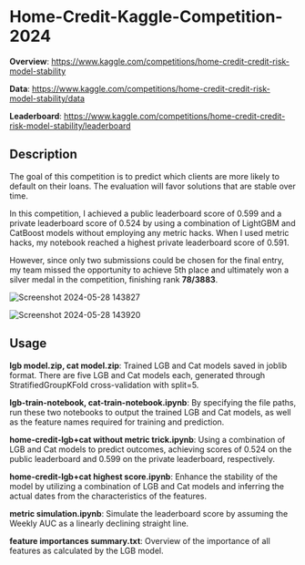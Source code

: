 # Home-Credit-Kaggle-Competition-2024
**Overview**: https://www.kaggle.com/competitions/home-credit-credit-risk-model-stability

**Data**: https://www.kaggle.com/competitions/home-credit-credit-risk-model-stability/data

**Leaderboard**: https://www.kaggle.com/competitions/home-credit-credit-risk-model-stability/leaderboard

## Description
The goal of this competition is to predict which clients are more likely to default on their loans. The evaluation will favor solutions that are stable over time. 


In this competition, I achieved a public leaderboard score of 0.599 and a private leaderboard score of 0.524 by using a combination of LightGBM and CatBoost models without employing any metric hacks. When I used metric hacks, my notebook reached a highest private leaderboard score of 0.591.


However, since only two submissions could be chosen for the final entry, my team missed the opportunity to achieve 5th place and ultimately won a silver medal in the competition, finishing rank **78/3883**.


![Screenshot 2024-05-28 143827](https://github.com/whatformofpoweristhis/Home-Credit-Kaggle-Competition-2024/assets/120392332/875cb5dc-d4ab-405a-bd99-4a4cda99fb83)

![Screenshot 2024-05-28 143920](https://github.com/whatformofpoweristhis/Home-Credit-Kaggle-Competition-2024/assets/120392332/6b716b5d-2f63-43bb-8137-79d2307eba13)

## Usage
**lgb model.zip, cat model.zip**: Trained LGB and Cat models saved in joblib format. There are five LGB and Cat models each, generated through StratifiedGroupKFold cross-validation with split=5.


**lgb-train-notebook, cat-train-notebook.ipynb**: By specifying the file paths, run these two notebooks to output the trained LGB and Cat models, as well as the feature names required for training and prediction.


**home-credit-lgb+cat without metric trick.ipynb**: Using a combination of LGB and Cat models to predict outcomes, achieving scores of 0.524 on the public leaderboard and 0.599 on the private leaderboard, respectively.


**home-credit-lgb+cat highest score.ipynb**: Enhance the stability of the model by utilizing a combination of LGB and Cat models and inferring the actual dates from the characteristics of the features. 


**metric simulation.ipynb**: Simulate the leaderboard score by assuming the Weekly AUC as a linearly declining straight line.


**feature importances summary.txt**: Overview of the importance of all features as calculated by the LGB model.





